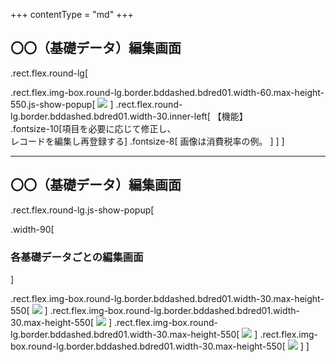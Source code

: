 +++
contentType = "md"
+++


## 〇〇（基礎データ）編集画面

.rect.flex.round-lg[

.rect.flex.img-box.round-lg.border.bddashed.bdred01.width-60.max-height-550.js-show-popup[
![](./resource/screens/12.png)
]
.rect.flex.round-lg.border.bddashed.bdred01.width-30.inner-left[
【機能】  
.fontsize-10[項目を必要に応じて修正し、<br>レコードを編集し再登録する]
.fontsize-8[
画像は消費税率の例。
]
]
]

---

## 〇〇（基礎データ）編集画面

.rect.flex.round-lg.js-show-popup[

.width-90[
### 各基礎データごとの編集画面
]

.rect.flex.img-box.round-lg.border.bddashed.bdred01.width-30.max-height-550[
![](./resource/screens/14.png)
]
.rect.flex.img-box.round-lg.border.bddashed.bdred01.width-30.max-height-550[
![](./resource/screens/16.png)
]
.rect.flex.img-box.round-lg.border.bddashed.bdred01.width-30.max-height-550[
![](./resource/screens/18.png)
]
.rect.flex.img-box.round-lg.border.bddashed.bdred01.width-30.max-height-550[
![](./resource/screens/20.png)
]
]